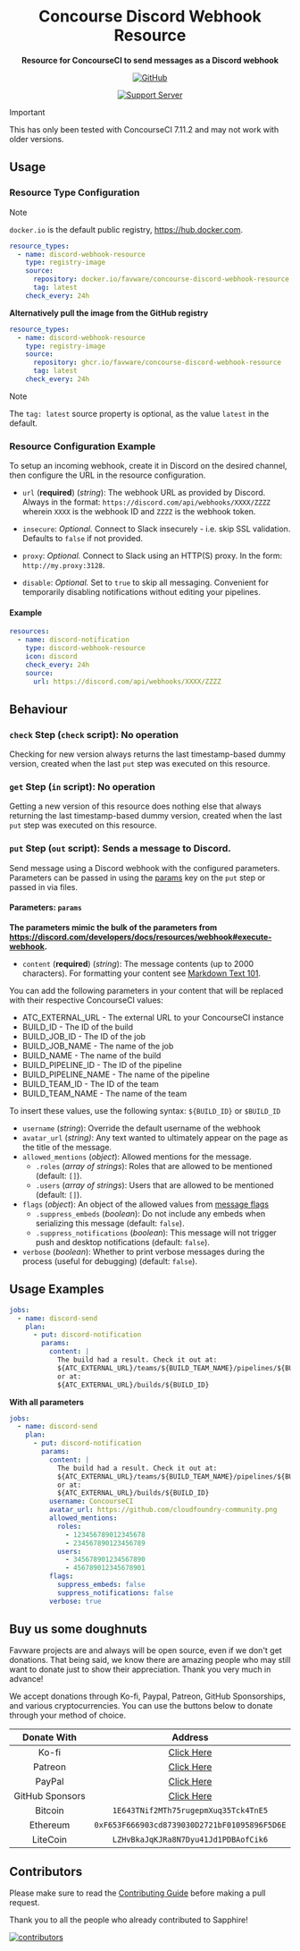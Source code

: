 <div align="center">

# Concourse Discord Webhook Resource

**Resource for ConcourseCI to send messages as a Discord webhook**

[![GitHub](https://img.shields.io/github/license/favware/discord-application-emojis-manager)](https://github.com/favware/discord-application-emojis-manager/blob/main/LICENSE)

[![Support Server](https://discord.com/api/guilds/512303595966824458/embed.png?style=banner2)](https://join.favware.tech)

</div>

> [!IMPORTANT]
>
> This has only been tested with ConcourseCI 7.11.2 and may not work with older
> versions.

## Usage

### Resource Type Configuration

> [!NOTE]
>
> `docker.io` is the default public registry, https://hub.docker.com.

```yaml
resource_types:
  - name: discord-webhook-resource
    type: registry-image
    source:
      repository: docker.io/favware/concourse-discord-webhook-resource
      tag: latest
    check_every: 24h
```

**Alternatively pull the image from the GitHub registry**

```yaml
resource_types:
  - name: discord-webhook-resource
    type: registry-image
    source:
      repository: ghcr.io/favware/concourse-discord-webhook-resource
      tag: latest
    check_every: 24h
```

> [!NOTE]
>
> The `tag: latest` source property is optional, as the value `latest` in the
> default.

### Resource Configuration Example

To setup an incoming webhook, create it in Discord on the desired channel, then
configure the URL in the resource configuration.

- `url` (**required**) (_string_): The webhook URL as provided by Discord.
  Always in the format: `https://discord.com/api/webhooks/XXXX/ZZZZ` wherein
  `XXXX` is the webhook ID and `ZZZZ` is the webhook token.

- `insecure`: _Optional._ Connect to Slack insecurely - i.e. skip SSL
  validation. Defaults to `false` if not provided.

- `proxy`: _Optional._ Connect to Slack using an HTTP(S) proxy. In the form:
  `http://my.proxy:3128`.

- `disable`: _Optional._ Set to `true` to skip all messaging. Convenient for
  temporarily disabling notifications without editing your pipelines.

#### Example

```yaml
resources:
  - name: discord-notification
    type: discord-webhook-resource
    icon: discord
    check_every: 24h
    source:
      url: https://discord.com/api/webhooks/XXXX/ZZZZ
```

## Behaviour

### `check` Step (`check` script): No operation

Checking for new version always returns the last timestamp-based dummy version,
created when the last `put` step was executed on this resource.

### `get` Step (`in` script): No operation

Getting a new version of this resource does nothing else that always returning
the last timestamp-based dummy version, created when the last `put` step was
executed on this resource.

### `put` Step (`out` script): Sends a message to Discord.

Send message using a Discord webhook with the configured parameters. Parameters
can be passed in using the
[params](https://concourse-ci.org/jobs.html#schema.step.put-step.params) key on
the `put` step or passed in via files.

#### Parameters: `params`

**The parameters mimic the bulk of the parameters from
https://discord.com/developers/docs/resources/webhook#execute-webhook.**

- `content` (**required**) (_string_): The message contents (up to 2000
  characters). For formatting your content see
  [Markdown Text 101](https://support.discord.com/hc/en-us/articles/210298617-Markdown-Text-101-Chat-Formatting-Bold-Italic-Underline).

You can add the following parameters in your content that will be replaced with
their respective ConcourseCI values:

- ATC_EXTERNAL_URL - The external URL to your ConcourseCI instance
- BUILD_ID - The ID of the build
- BUILD_JOB_ID - The ID of the job
- BUILD_JOB_NAME - The name of the job
- BUILD_NAME - The name of the build
- BUILD_PIPELINE_ID - The ID of the pipeline
- BUILD_PIPELINE_NAME - The name of the pipeline
- BUILD_TEAM_ID - The ID of the team
- BUILD_TEAM_NAME - The name of the team

To insert these values, use the following syntax: `${BUILD_ID}` or `$BUILD_ID`

- `username` (_string_): Override the default username of the webhook
- `avatar_url` (_string)_: Any text wanted to ultimately appear on the page as
  the title of the message.
- `allowed_mentions` (_object_): Allowed mentions for the message.
  - `.roles` (_array of strings_): Roles that are allowed to be mentioned
    (default: `[]`).
  - `.users` (_array of strings_): Users that are allowed to be mentioned
    (default: `[]`).
- `flags` (_object_): An object of the allowed values from
  [message flags](https://discord.com/developers/docs/resources/message#message-object-message-flags)
  - `.suppress_embeds` (_boolean_): Do not include any embeds when serializing
    this message (default: `false`).
  - `.suppress_notifications` (_boolean_): This message will not trigger push
    and desktop notifications (default: `false`).
- `verbose` (_boolean_): Whether to print verbose messages during the process
  (useful for debugging) (default: `false`).

## Usage Examples

```yaml
jobs:
  - name: discord-send
    plan:
      - put: discord-notification
        params:
          content: |
            The build had a result. Check it out at:
            ${ATC_EXTERNAL_URL}/teams/${BUILD_TEAM_NAME}/pipelines/${BUILD_PIPELINE_NAME}/jobs/${BUILD_JOB_NAME}/builds/${BUILD_NAME}
            or at:
            ${ATC_EXTERNAL_URL}/builds/${BUILD_ID}
```

**With all parameters**

```yaml
jobs:
  - name: discord-send
    plan:
      - put: discord-notification
        params:
          content: |
            The build had a result. Check it out at:
            ${ATC_EXTERNAL_URL}/teams/${BUILD_TEAM_NAME}/pipelines/${BUILD_PIPELINE_NAME}/jobs/${BUILD_JOB_NAME}/builds/${BUILD_NAME}
            or at:
            ${ATC_EXTERNAL_URL}/builds/${BUILD_ID}
          username: ConcourseCI
          avatar_url: https://github.com/cloudfoundry-community.png
          allowed_mentions:
            roles:
              - 123456789012345678
              - 234567890123456789
            users:
              - 345678901234567890
              - 456789012345678901
          flags:
            suppress_embeds: false
            suppress_notifications: false
          verbose: true
```

## Buy us some doughnuts

Favware projects are and always will be open source, even if we don't get
donations. That being said, we know there are amazing people who may still want
to donate just to show their appreciation. Thank you very much in advance!

We accept donations through Ko-fi, Paypal, Patreon, GitHub Sponsorships, and
various cryptocurrencies. You can use the buttons below to donate through your
method of choice.

|   Donate With   |                      Address                      |
| :-------------: | :-----------------------------------------------: |
|      Ko-fi      |  [Click Here](https://donate.favware.tech/kofi)   |
|     Patreon     | [Click Here](https://donate.favware.tech/patreon) |
|     PayPal      | [Click Here](https://donate.favware.tech/paypal)  |
| GitHub Sponsors |  [Click Here](https://github.com/sponsors/Favna)  |
|     Bitcoin     |       `1E643TNif2MTh75rugepmXuq35Tck4TnE5`        |
|    Ethereum     |   `0xF653F666903cd8739030D2721bF01095896F5D6E`    |
|    LiteCoin     |       `LZHvBkaJqKJRa8N7Dyu41Jd1PDBAofCik6`        |

## Contributors

Please make sure to read the [Contributing Guide][contributing] before making a
pull request.

Thank you to all the people who already contributed to Sapphire!

<a href="https://github.com/favware/discord-application-emojis-manager/graphs/contributors">
  <img alt="contributors" src="https://contrib.rocks/image?repo=favware/discord-application-emojis-manager" />
</a>

[contributing]: ./.github/CONTRIBUTING.md

